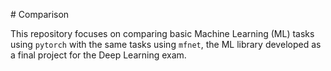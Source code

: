 # Comparison

This repository focuses on comparing basic Machine Learning (ML) tasks using `pytorch` with the same tasks using `mfnet`, the ML library developed as a final project for the Deep Learning exam.

